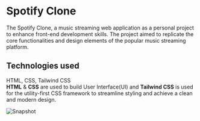 # Spotify Clone

The Spotify Clone, a music streaming web application as a personal project to enhance front-end development skills. The project aimed to replicate the core functionalities and design elements of the popular music streaming platform.

## Technologies used

HTML, CSS, Tailwind CSS
<br>
**HTML** & **CSS** are used to build User Interface(UI) and **Tailwind CSS** is used for the utility-first CSS framework to streamline styling and achieve a clean and modern design.

![Snapshot](https://github.com/ChiragPN/TheSpotifyClone/assets/156441307/bf4bfb39-f9ab-45b3-86f3-be6b3ce02642)
